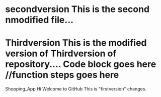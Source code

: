  secondversion
This is the second nmodified file...
=========
Thirdversion
This is the modified version of Thirdversion of repository....
Code block goes here
//function steps goes here
===========
Shopping_App
Hi Welcome to GitHub
This is "firstversion" changes.


